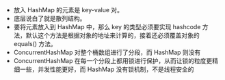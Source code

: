 - 放入 HashMap 的元素是 key-value 对。
- 底层说白了就是散列结构。
- 要将元素放入到 HashMap 中，那么 key 的类型必须要实现 hashcode 方法，默认这个方法是根据对象的地址来计算的，接着还必须覆盖对象的 equals() 方法。
- ConcurrentHashMap 对整个桶数组进行了分段，而 HashMap 则没有
- ConcurrentHashMap 在每一个分段上都用锁进行保护，从而让锁的粒度更精细一些，并发性能更好，而 HashMap 没有锁机制，不是线程安全的

